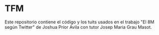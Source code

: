 # TFM

Este repositorio contiene el código y los tuits usados en el trabajo "El 8M según Twitter" de Joshua Prior Avila con tutor Josep Maria Grau Masot.
